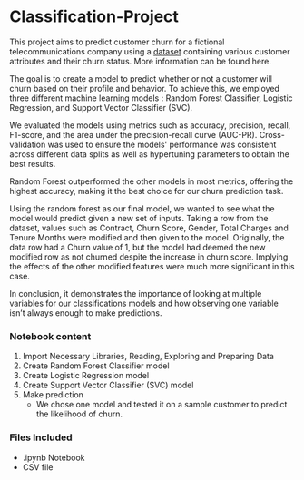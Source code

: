 # Classification-Project

This project aims to predict customer churn for a fictional telecommunications company using a [dataset](churn.xlsx)  containing various customer attributes and their churn status. 
More information can be found here.

The goal is to create a model to predict whether or not a customer will churn based on their profile and behavior.
To achieve this, we employed three different machine learning models : Random Forest Classifier, Logistic Regression, and Support Vector Classifier (SVC). 

We evaluated the models using metrics such as accuracy, precision, recall, F1-score, and the area under the precision-recall curve (AUC-PR). Cross-validation was used to ensure the models' performance was consistent across different data splits as well as hypertuning parameters to obtain the best results.

Random Forest outperformed the other models in most metrics, offering the highest accuracy, making it the best choice for our churn prediction task.

Using the random forest as our final model, we wanted to see what the model would predict given a new set of inputs. Taking a row from the dataset, values such as Contract, Churn Score, Gender, Total Charges and Tenure Months were modified and then given to the model. Originally, the data row had a Churn value of 1, but the model had deemed the new modified row as not churned despite the increase in churn score. Implying the effects of the other modified features were much more significant in this case.

In conclusion, it demonstrates the importance of looking at multiple variables for our classifications models and how observing one variable isn’t always enough to make predictions.

### Notebook content
1. Import Necessary Libraries, Reading, Exploring and Preparing Data
2. Create Random Forest Classifier model
3. Create Logistic Regression model
4. Create Support Vector Classifier (SVC) model
5. Make prediction
    - We chose one model and tested it on a sample customer to predict the likelihood of churn.




### Files Included
- .ipynb Notebook
- CSV file
